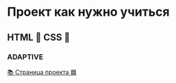 # Проект как нужно учиться 
## HTML 🔴 CSS 🔵 
### ADAPTIVE
[📚 Страница проекта 🟦](https://navi113.github.io/p1_How_to_study_adaptive/) 
